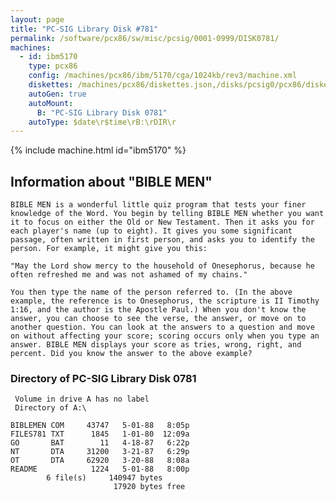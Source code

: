 ```yaml
---
layout: page
title: "PC-SIG Library Disk #781"
permalink: /software/pcx86/sw/misc/pcsig/0001-0999/DISK0781/
machines:
  - id: ibm5170
    type: pcx86
    config: /machines/pcx86/ibm/5170/cga/1024kb/rev3/machine.xml
    diskettes: /machines/pcx86/diskettes.json,/disks/pcsig0/pcx86/diskettes.json
    autoGen: true
    autoMount:
      B: "PC-SIG Library Disk 0781"
    autoType: $date\r$time\rB:\rDIR\r
---
```


{% include machine.html id="ibm5170" %}

## Information about "BIBLE MEN"

    BIBLE MEN is a wonderful little quiz program that tests your finer
    knowledge of the Word. You begin by telling BIBLE MEN whether you want
    it to focus on either the Old or New Testament. Then it asks you for
    each player's name (up to eight). It gives you some significant
    passage, often written in first person, and asks you to identify the
    person. For example, it might give you this:
    
    "May the Lord show mercy to the household of Onesephorus, because he
    often refreshed me and was not ashamed of my chains."
    
    You then type the name of the person referred to. (In the above
    example, the reference is to Onesephorus, the scripture is II Timothy
    1:16, and the author is the Apostle Paul.) When you don't know the
    answer, you can choose to see the verse, the answer, or move on to
    another question. You can look at the answers to a question and move
    on without affecting your score; scoring occurs only when you type an
    answer. BIBLE MEN displays your score as tries, wrong, right, and
    percent. Did you know the answer to the above example?

### Directory of PC-SIG Library Disk 0781

     Volume in drive A has no label
     Directory of A:\

    BIBLEMEN COM     43747   5-01-88   8:05p
    FILES781 TXT      1845   1-01-80  12:09a
    GO       BAT        11   4-18-87   6:22p
    NT       DTA     31200   3-21-87   6:29p
    OT       DTA     62920   3-20-88   8:08a
    README            1224   5-01-88   8:00p
            6 file(s)     140947 bytes
                           17920 bytes free
